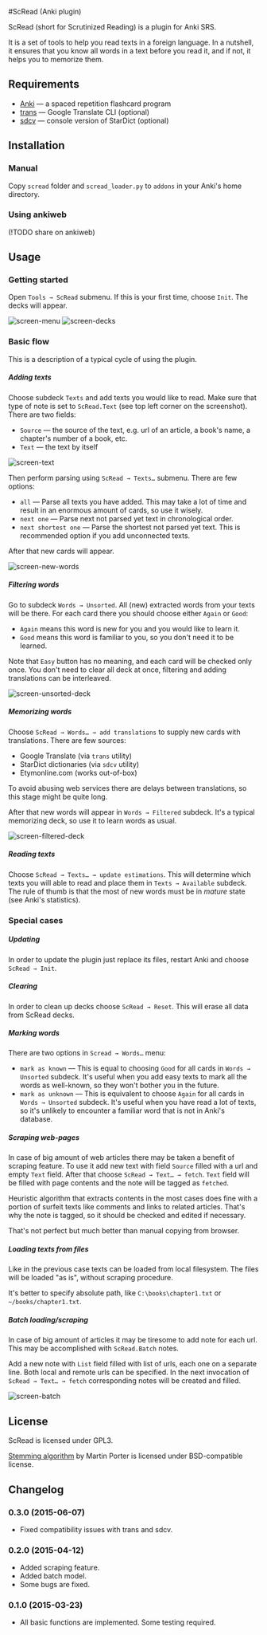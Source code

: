 #ScRead (Anki plugin)

ScRead (short for Scrutinized Reading) is a plugin for Anki SRS.

It is a set of tools to help you read texts in a foreign language. 
In a nutshell, it ensures that you know all words in a text before
you read it, and if not, it helps you to memorize them.

## Requirements

* [Anki](http://ankisrs.net/) — a spaced repetition flashcard program
* [trans](http://www.soimort.org/translate-shell/) — Google Translate
  CLI (optional)
* [sdcv](http://sdcv.sourceforge.net/) — console version of StarDict
  (optional)


## Installation

### Manual
Copy `scread` folder and `scread_loader.py` to `addons` in your Anki's
home directory.

### Using ankiweb
(!TODO share on ankiweb)


## Usage 

### Getting started
Open `Tools → ScRead` submenu. If this is your first time,
choose `Init`. The decks will appear.

![screen-menu](./static/screen-menu.png)
![screen-decks](./static/screen-decks.png)

### Basic flow
This is a description of a typical cycle of using the plugin.

##### Adding texts
Choose subdeck `Texts` and add texts you would like to read. Make sure
that type of note is set to `ScRead.Text` (see top left corner on the
screenshot). There are two fields:

* `Source` — the source of the text, e.g. url of an article, a book's name,
  a chapter's number of a book, etc.
* `Text` — the text by itself
  
![screen-text](./static/screen-text.png)

Then perform parsing using `ScRead → Texts…` submenu. There are few options:

* `all` — Parse all texts you have added. This may take a lot of
 time and result in an enormous amount of cards, so use it wisely.
* `next one` — Parse next not parsed yet text in chronological
 order. 
* `next shortest one` — Parse the shortest not parsed yet text.
 This is recommended option if you add unconnected texts. 


After that new cards will appear.

![screen-new-words](./static/screen-new-words.png)

##### Filtering words
Go to subdeck `Words → Unsorted`. All (new) extracted words from your
texts will be there. For each card there you should choose either
`Again` or `Good`:

* `Again` means this word is new for you and you would like to learn it.
* `Good` means this word is familiar to you, so you don't need it to
  be learned.

Note that `Easy` button has no meaning, and each card will be checked
only once.
You don't need to clear all deck at once, filtering and adding
translations can be interleaved.

![screen-unsorted-deck](./static/screen-unsorted-deck.png)

##### Memorizing words

Choose `ScRead → Words… → add translations` to supply new cards with
translations. There are few sources:

* Google Translate (via `trans` utility)
* StarDict dictionaries (via `sdcv` utility)
* Etymonline.com (works out-of-box) 

To avoid abusing web services there are delays between translations,
so this stage might be quite long.

After that new words will appear in `Words → Filtered` subdeck. It's a
typical memorizing deck, so use it to learn words as usual.


![screen-filtered-deck](./static/screen-filtered-deck.png)

##### Reading texts

Choose `ScRead → Texts… → update estimations`. This will determine
which texts you will able to read and place them in `Texts →
Available` subdeck. The rule of thumb is that the most of new words
must be in *mature* state (see Anki's statistics).


### Special cases

##### Updating
In order to update the plugin just replace its files, restart Anki
and choose `ScRead → Init`.

##### Clearing
In order to clean up decks choose `ScRead → Reset`. This will erase
all data from ScRead decks.

##### Marking words
There are two options in `Scread → Words…` menu:

* `mark as known` — This is equal to choosing `Good` for all cards in
  `Words → Unsorted` subdeck. It's useful when you add easy texts to
  mark all the words as well-known, so they won't bother you in the
  future.
* `mark as unknown` — This is equivalent to choose `Again` for all cards
  in `Words → Unsorted` subdeck. It's useful when you have read a lot
  of texts, so it's unlikely to encounter a familiar word that is not
  in Anki's database.

##### Scraping web-pages
In case of big amount of web articles there may be taken a benefit of
scraping feature. To use it add new text with field `Source` filled
with a url and empty `Text` field. After that choose `ScRead → Text… → fetch`.
`Text` field will be filled with page contents and the note will be tagged as `fetched`.

Heuristic algorithm that extracts contents in the most cases does fine
with a portion of surfeit texts like comments and links to related
articles. That's why the note is tagged, so it should be checked and
edited if necessary.

That's not perfect but much better than manual copying from browser.

##### Loading texts from files
Like in the previous case texts can be loaded from local filesystem. The files
will be loaded "as is", without scraping procedure.

It's better to specify absolute path, like `C:\books\chapter1.txt` or
`~/books/chapter1.txt`.

##### Batch loading/scraping
In case of big amount of articles it may be tiresome to add note for
each url. This may be accomplished with `ScRead.Batch` notes. 

Add a new note with `List` field filled with list of urls, each one on
a separate line. Both local and remote urls can be specified. In the
next invocation of `ScRead → Text… → fetch` corresponding notes will
be created and filled.

![screen-batch](./static/screen-batch.png)

## License
ScRead is licensed under GPL3.

[Stemming algorithm](http://tartarus.org/~martin/PorterStemmer/) by
Martin Porter is licensed under BSD-compatible license.

## Changelog
### 0.3.0 (2015-06-07)
* Fixed compatibility issues with trans and sdcv.

### 0.2.0 (2015-04-12)

* Added scraping feature.
* Added batch model.
* Some bugs are fixed.

### 0.1.0 (2015-03-23)

* All basic functions are implemented. Some testing required.

